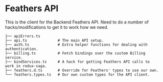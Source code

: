 # Feathers API

This is the client for the Backend Feathers API. Need to do a number of hacks/modifications to get it to work how we need.

```
├── apiErrors.ts
├── api.ts              # The main API setup.
├── auth.ts             # Extra helper functions for dealing with authentication.
├── billing.ts          # Fetch bindings over the custom Billing service.
├── bindServices.ts     # A hack for getting Feathers API calls to work in redux-saga.
├── feathers.d.ts       # Override for Feathers' types to use our own.
└── feathers.types.ts   # Our own custom types for the API client.
```
